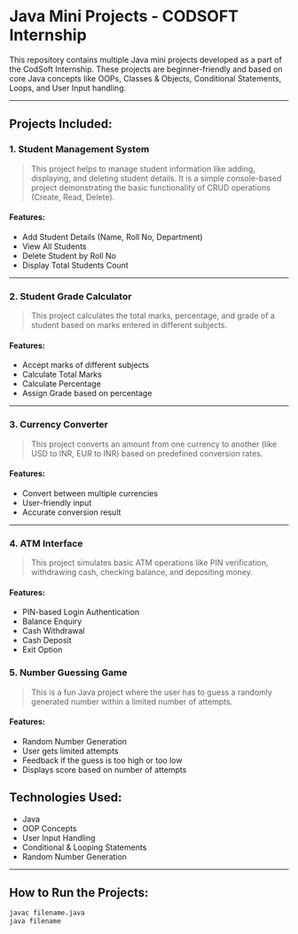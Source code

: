 # Java Mini Projects - CODSOFT Internship

This repository contains multiple Java mini projects developed as a part of the CodSoft Internship. These projects are beginner-friendly and based on core Java concepts like OOPs, Classes & Objects, Conditional Statements, Loops, and User Input handling.

---

## Projects Included:

### 1. Student Management System
> This project helps to manage student information like adding, displaying, and deleting student details. It is a simple console-based project demonstrating the basic functionality of CRUD operations (Create, Read, Delete).
#### Features:
- Add Student Details (Name, Roll No, Department)
- View All Students
- Delete Student by Roll No
- Display Total Students Count

---

### 2. Student Grade Calculator
> This project calculates the total marks, percentage, and grade of a student based on marks entered in different subjects.
#### Features:
- Accept marks of different subjects
- Calculate Total Marks
- Calculate Percentage
- Assign Grade based on percentage

---

### 3. Currency Converter
> This project converts an amount from one currency to another (like USD to INR, EUR to INR) based on predefined conversion rates.
#### Features:
- Convert between multiple currencies
- User-friendly input
- Accurate conversion result

---

### 4. ATM Interface
> This project simulates basic ATM operations like PIN verification, withdrawing cash, checking balance, and depositing money.

#### Features:
- PIN-based Login Authentication
- Balance Enquiry
- Cash Withdrawal
- Cash Deposit
- Exit Option

### 5. Number Guessing Game
> This is a fun Java project where the user has to guess a randomly generated number within a limited number of attempts.
#### Features:
- Random Number Generation
- User gets limited attempts
- Feedback if the guess is too high or too low
- Displays score based on number of attempts
## Technologies Used:
- Java
- OOP Concepts
- User Input Handling
- Conditional & Looping Statements
- Random Number Generation

---

## How to Run the Projects:

```bash
javac filename.java
java filename
